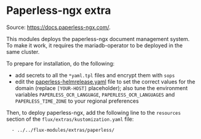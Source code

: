 # Paperless-ngx extra

Source: <https://docs.paperless-ngx.com/>.

This modules deploys the paperless-ngx document management system. To make it work,
it requires the mariadb-operator to be deployed in the same cluster.

To prepare for installation, do the following:

- add secrets to all the `*yaml.tpl` files and encrypt them with `sops`
- edit the [paperless-helmrelease.yaml](./paperless-helmrelease.yaml) file to set the correct values for the domain (replace `[YOUR-HOST]` placeholder); also tune the environment variables `PAPERLESS_OCR_LANGUAGE`, `PAPERLESS_OCR_LANGUAGES` and `PAPERLESS_TIME_ZONE` to your regional preferences

Then, to deploy paperless-ngx, add the following line to the `resources` section of the `flux/extras/kustomization.yaml` file:

```txt
  - ../../flux-modules/extras/paperless/
```
